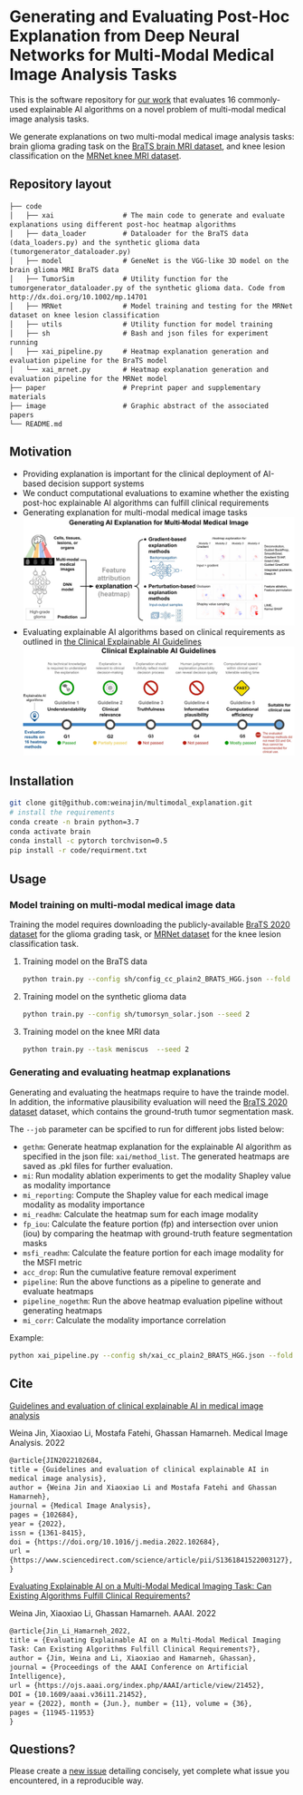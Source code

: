 # Generating and Evaluating Post-Hoc Explanation from Deep Neural Networks for Multi-Modal Medical Image Analysis Tasks

This is the software repository for [our work](#cite) that evaluates 16 commonly-used explainable AI algorithms on a novel problem of multi-modal medical image analysis tasks. 

We generate explanations on two multi-modal medical image analysis tasks: brain glioma grading task on the [BraTS brain MRI dataset](https://www.med.upenn.edu/cbica/brats2020/data.html), and knee lesion classification on the [MRNet knee MRI dataset](https://stanfordmlgroup.github.io/competitions/mrnet/).
## Repository layout

```
├── code
│   ├── xai                 # The main code to generate and evaluate explanations using different post-hoc heatmap algorithms
│   ├── data_loader         # Dataloader for the BraTS data (data_loaders.py) and the synthetic glioma data (tumorgenerator_dataloader.py)
│   ├── model               # GeneNet is the VGG-like 3D model on the brain glioma MRI BraTS data 
│   ├── TumorSim            # Utility function for the tumorgenerator_dataloader.py of the synthetic glioma data. Code from http://dx.doi.org/10.1002/mp.14701
│   ├── MRNet               # Model training and testing for the MRNet dataset on knee lesion classification
│   ├── utils               # Utility function for model training
│   ├── sh                  # Bash and json files for experiment running
│   ├── xai_pipeline.py     # Heatmap explanation generation and evaluation pipeline for the BraTS model
│   └── xai_mrnet.py        # Heatmap explanation generation and evaluation pipeline for the MRNet model
├── paper                   # Preprint paper and supplementary materials
├── image                   # Graphic abstract of the associated papers
└── README.md
```


## Motivation

- Providing explanation is important for the clinical deployment of AI-based decision support systems
- We conduct computational evaluations to examine whether the existing post-hoc explainable AI algorithms can fulfill clinical requirements 
- Generating explanation for multi-modal medical image tasks
![](image/MethodsX_GraphicAbstract.jpg)
- Evaluating explainable AI algorithms based on clinical requirements as outlined in [the Clinical Explainable AI Guidelines](https://doi.org/10.1016/j.media.2022.102684)
![](image/graphicabstract_XAI_guideline_cameraready.jpg)




<a name="installation"></a>
## Installation
```bash
git clone git@github.com:weinajin/multimodal_explanation.git
# install the requirements
conda create -n brain python=3.7
conda activate brain
conda install -c pytorch torchvison=0.5
pip install -r code/requirment.txt
```

<a name="usage"></a>
## Usage
### Model training on multi-modal medical image data

Training the model requires downloading the publicly-available [BraTS 2020 dataset](https://www.med.upenn.edu/cbica/brats2020/data.html) for the glioma grading task, or [MRNet dataset](https://stanfordmlgroup.github.io/competitions/mrnet/) for the knee lesion classification task.


1. Training model on the BraTS data
    ```bash
    python train.py --config sh/config_cc_plain2_BRATS_HGG.json --fold 1 --seed 2
    ```
2. Training model on the synthetic glioma data
    ```bash
    python train.py --config sh/tumorsyn_solar.json --seed 2
    ```
3. Training model on the knee MRI data
    ```bash
    python train.py --task meniscus  --seed 2
    ```

### Generating and evaluating heatmap explanations

Generating and evaluating the heatmaps require to have the trainde model. In addition, the informative plausibility evaluation will need the [BraTS 2020 dataset](https://www.med.upenn.edu/cbica/brats2020/data.html) dataset, which contains the ground-truth tumor segmentation mask. 

The ```--job``` parameter can be spcified to run for different jobs listed below:


- ```gethm```: Generate heatmap explanation for the explainable AI algorithm as specified in the json file: ```xai/method_list```. The generated heatmaps are saved as .pkl files for further evaluation. 
- ```mi```: Run modality ablation experiments to get the modality Shapley value as modality importance
- ```mi_reporting```: Compute the Shapley value for each medical image modality as modality importance
- ```mi_readhm```: Calculate the heatmap sum for each image modality
- ```fp_iou```: Calculate the feature portion (fp) and intersection over union (iou) by comparing the heatmap with ground-truth feature segmentation masks
- ```msfi_readhm```: Calculate the feature portion for each image modality for the MSFI metric
- ```acc_drop```: Run the cumulative feature removal experiment
- ```pipeline```: Run the above functions as a pipeline to generate and evaluate heatmaps
- ```pipeline_nogethm```: Run the above heatmap evaluation pipeline without generating heatmaps
- ```mi_corr```: Calculate the modality importance correlation

Example:
```bash
python xai_pipeline.py --config sh/xai_cc_plain2_BRATS_HGG.json --fold 1 --seed $SEED --bs 1 --job <job>
```


<a name="cite"></a>
## Cite

[Guidelines and evaluation of clinical explainable AI in medical image analysis](https://doi.org/10.1016/j.media.2022.102684) 

Weina Jin, Xiaoxiao Li, Mostafa Fatehi, Ghassan Hamarneh.
Medical Image Analysis. 2022
```bibtext
@article{JIN2022102684,
title = {Guidelines and evaluation of clinical explainable AI in medical image analysis},
author = {Weina Jin and Xiaoxiao Li and Mostafa Fatehi and Ghassan Hamarneh},
journal = {Medical Image Analysis},
pages = {102684},
year = {2022},
issn = {1361-8415},
doi = {https://doi.org/10.1016/j.media.2022.102684},
url = {https://www.sciencedirect.com/science/article/pii/S1361841522003127},
}
```

[Evaluating Explainable AI on a Multi-Modal Medical Imaging Task: Can Existing Algorithms Fulfill Clinical Requirements?](https://ojs.aaai.org/index.php/AAAI/article/view/21452)

Weina Jin, Xiaoxiao Li, Ghassan Hamarneh.
AAAI. 2022
```bibtext
@article{Jin_Li_Hamarneh_2022, 
title = {Evaluating Explainable AI on a Multi-Modal Medical Imaging Task: Can Existing Algorithms Fulfill Clinical Requirements?}, 
author = {Jin, Weina and Li, Xiaoxiao and Hamarneh, Ghassan}, 
journal = {Proceedings of the AAAI Conference on Artificial Intelligence}, 
url = {https://ojs.aaai.org/index.php/AAAI/article/view/21452}, 
DOI = {10.1609/aaai.v36i11.21452}, 
year = {2022}, month = {Jun.}, number = {11}, volume = {36}, 
pages = {11945-11953} 
}
```

<a name="faq"></a>
## Questions?
Please create a [new issue](https://github.com/weinajin/multimodal_explanation/issues/new/choose) detailing concisely, yet complete what issue you encountered, in a reproducible way.



